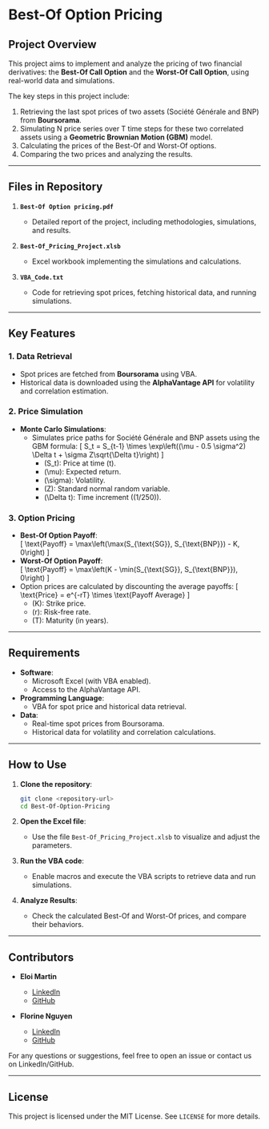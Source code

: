 # Best-Of Option Pricing

## **Project Overview**
This project aims to implement and analyze the pricing of two financial derivatives: the **Best-Of Call Option** and the **Worst-Of Call Option**, using real-world data and simulations.

The key steps in this project include:
1. Retrieving the last spot prices of two assets (Société Générale and BNP) from **Boursorama**.
2. Simulating N price series over T time steps for these two correlated assets using a **Geometric Brownian Motion (GBM)** model.
3. Calculating the prices of the Best-Of and Worst-Of options.
4. Comparing the two prices and analyzing the results.

---

## **Files in Repository**
1. **`Best-Of Option pricing.pdf`**  
   - Detailed report of the project, including methodologies, simulations, and results.

2. **`Best-Of_Pricing_Project.xlsb`**  
   - Excel workbook implementing the simulations and calculations.

3. **`VBA_Code.txt`**  
   - Code for retrieving spot prices, fetching historical data, and running simulations.

---

## **Key Features**

### **1. Data Retrieval**
- Spot prices are fetched from **Boursorama** using VBA.
- Historical data is downloaded using the **AlphaVantage API** for volatility and correlation estimation.

### **2. Price Simulation**
- **Monte Carlo Simulations**:
  - Simulates price paths for Société Générale and BNP assets using the GBM formula:
    \[
    S_t = S_{t-1} \times \exp\left((\mu - 0.5 \sigma^2) \Delta t + \sigma Z\sqrt{\Delta t}\right)
    \]
    - \(S_t\): Price at time \(t\).
    - \(\mu\): Expected return.
    - \(\sigma\): Volatility.
    - \(Z\): Standard normal random variable.
    - \(\Delta t\): Time increment (\(1/250\)).

### **3. Option Pricing**
- **Best-Of Option Payoff**:  
  \[
  \text{Payoff} = \max\left(\max(S_{\text{SG}}, S_{\text{BNP}}) - K, 0\right)
  \]
- **Worst-Of Option Payoff**:  
  \[
  \text{Payoff} = \max\left(K - \min(S_{\text{SG}}, S_{\text{BNP}}), 0\right)
  \]
- Option prices are calculated by discounting the average payoffs:
  \[
  \text{Price} = e^{-rT} \times \text{Payoff Average}
  \]
  - \(K\): Strike price.
  - \(r\): Risk-free rate.
  - \(T\): Maturity (in years).

---

## **Requirements**
- **Software**:
  - Microsoft Excel (with VBA enabled).
  - Access to the AlphaVantage API.
- **Programming Language**:
  - VBA for spot price and historical data retrieval.
- **Data**:
  - Real-time spot prices from Boursorama.
  - Historical data for volatility and correlation calculations.

---

## How to Use

1. **Clone the repository**:
   ```bash
   git clone <repository-url>
   cd Best-Of-Option-Pricing
   ```

2. **Open the Excel file**:
   - Use the file `Best-Of_Pricing_Project.xlsb` to visualize and adjust the parameters.

3. **Run the VBA code**:
   - Enable macros and execute the VBA scripts to retrieve data and run simulations.

4. **Analyze Results**:
   - Check the calculated Best-Of and Worst-Of prices, and compare their behaviors.

---

## Contributors

- **Eloi Martin**  
  - [LinkedIn](https://www.linkedin.com/in/eloi-martin-a20475267/)  
  - [GitHub](https://github.com/EloiMt)

- **Florine Nguyen**  
  - [LinkedIn](https://www.linkedin.com/in/florine-nguyen/)  
  - [GitHub](https://github.com/florine-nguyen)


For any questions or suggestions, feel free to open an issue or contact us on LinkedIn/GitHub.

---

## License

This project is licensed under the MIT License. See `LICENSE` for more details.
